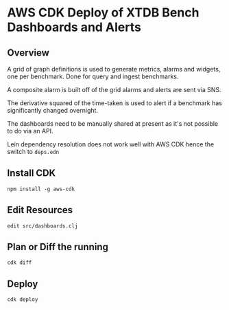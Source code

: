 # AWS CDK Deploy of XTDB Bench Dashboards and Alerts

## Overview

A grid of graph definitions is used to generate metrics, alarms and
widgets, one per benchmark.  Done for query and ingest benchmarks.

A composite alarm is built off of the grid alarms and alerts are sent
via SNS.

The derivative squared of the time-taken is used to alert if a
benchmark has significantly changed overnight.

The dashboards need to be manually shared at present as it's not
possible to do via an API.

Lein dependency resolution does not work well with AWS CDK hence the
switch to `deps.edn`

## Install CDK

``` shell
npm install -g aws-cdk
```

## Edit Resources

```
edit src/dashboards.clj
```

## Plan or Diff the running

```shell
cdk diff
```

## Deploy

```shell
cdk deploy
```
